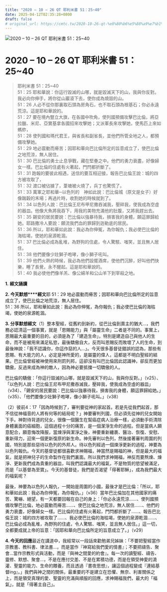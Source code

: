 ```yaml
---
title: "2020 – 10 – 26 QT 耶利米書 51：25~40"
date: 2025-04-12T02:35:28+0800
draft: false
# original_url: https://cmtc.tw/2020-10-26-qt-%e8%80%b6%e5%88%a9%e7%b1%b3%e6%9b%b8-51%ef%bc%9a2540
---
```


![2020 – 10 – 26 QT 耶利米書 51：25~40](/images/qt.jpg   "2020 – 10 – 26 QT 耶利米書 51：25~40")

# 2020 – 10 – 26 QT 耶利米書 51：25~40

> 耶利米書 51：25~40  
> 51：25 耶和華說：你這行毀滅的山哪，就是毀滅天下的山，我與你反對。我必向你伸手，將你從山巖滾下去，使你成為燒毀的山。  
> 51：26 人必不從你那裏取石頭為房角石，也不取石頭為根基石；你必永遠荒涼。這是耶和華說的。  
> 51：27 要在境內豎立大旗，在各國中吹角，使列國預備攻擊巴比倫，將亞拉臘、米尼、亞實基拿各國招來攻擊她；又派軍長來攻擊她，使馬匹上來如螞蚱，  
> 51：28 使列國和瑪代君王，與省長和副省長，並他們所管全地之人，都預備攻擊她。  
> 51：29 地必震動而瘠苦；因耶和華向巴比倫所定的旨意成立了，使巴比倫之地荒涼，無人居住。  
> 51：30 巴比倫的勇士止息爭戰，藏在堅壘之中。他們的勇力衰盡，好像婦女一樣。巴比倫的住處有火著起，門閂都折斷了。  
> 51：31 跑報的要彼此相遇，送信的要互相迎接，報告巴比倫王說：城的四方被攻取了，  
> 51：32 渡口被佔據了，葦塘被火燒了，兵丁也驚慌了。  
> 51：33 萬軍之耶和華─以色列的　神如此說：巴比倫城（原文是女子）好像踹穀的禾場；再過片時，收割她的時候就到了。  
> 51：34 以色列人說：巴比倫王尼布甲尼撒吞滅我，壓碎我，使我成為空虛的器皿。他像大魚將我吞下，用我的美物充滿他的肚腹，又將我趕出去。  
> 51：35 錫安的居民要說：巴比倫以強暴待我，損害我的身體，願這罪歸給她。耶路撒冷人要說：願流我們血的罪歸到迦勒底的居民。  
> 51：36 所以，耶和華如此說：我必為你伸冤，為你報仇；我必使巴比倫的海枯竭，使她的泉源乾涸。  
> 51：37 巴比倫必成為亂堆，為野狗的住處，令人驚駭、嗤笑，並且無人居住。  
> 51：38 他們要像少壯獅子咆哮，像小獅子吼叫。  
> 51：39 他們火熱的時候，我必為他們設擺酒席，使他們沉醉，好叫他們快樂，睡了長覺，永不醒起。這是耶和華說的。  
> 51：40 我必使他們像羊羔、像公綿羊和公山羊下到宰殺之地。

**1.** **經文誦讀**

**2. 今天默想****經文**耶 51：29 地必震動而瘠苦；因耶和華向巴比倫所定的旨意成立了，使巴比倫之地荒涼，無人居住。  
51：36 所以，耶和華如此說：我必為你伸冤，為你報仇；我必使巴比倫的海枯竭，使她的泉源乾涸。

**3. 分享默想經文**（1）整本聖經，從舊約到新約，從巴比倫到賣主的猶大…，我們務必認清這一個事實，就是「恩賜能力」與「屬靈生命」二者是不同的。事實上，恩賜最大最重要的目的，必須是為了「建造生命」，特別是建造自己與他人的生命，而不是被用來滿足私慾，最後驕傲自大，反而叫恩賜反而敗壞了人的生命，到最後神說：「我不認識你，你這作惡的人…」。今天很多基督徒錯誤的認為，那些有恩賜、有大能力的人，必定是神所愛的，是屬靈的偉人，這都是不明白聖經的結果。巴比倫曾經被神使用來刑罰列邦，這卻沒有叫巴比倫因此認識神，卻反而更加驕傲，反過來成為神的敵人，因為神必要抵擋一切驕傲的人。

巴比倫的驕傲：「你這行毀滅的山哪，就是毀滅天下的山，我與你反對。」（v25）、「以色列人說：巴比倫王尼布甲尼撒吞滅我，壓碎我，使我成為空虛的器皿」（v34）、「錫安的居民要說：巴比倫以強暴待我，損害我的身體，願這罪歸給她。」（v35）、「他們要像少壯獅子咆哮，像小獅子吼叫。」（v38）

（2）彼前4：17「因為時候到了，審判要從神的家起首。若是先從我們起首，那不信從神福音的人將有何等的結局呢？」神要審判列國，但必須先從神的兒女開始下手。神對待背道的兒女，很像一個醫生在幫癌症病人治療一樣，必須動手術清除身體裏面的癌細胞，這個過程十分的痛苦，是一個潔淨生命的過程。但是當病人願意配合，願意悔改降服，當煉淨與潔淨之後，神要重新纏裹、醫治、恢復、安慰、重新得力，迎來一個更新復原的新生命。神先審判以色列，然後接著審判周圍的列國，特別是那些惡待以色列的外邦人。待以色列經過一個煉淨更新的過程，神要為以色列報仇。今天的基督徒都很喜歡求神賜福，神當然是賜福的神，但是最大的福氣，就是把神兒子的生命製作在我們裏面。所以我們求神賜福，神反而要熬煉、煉淨、更新我們成為貴重的器皿，叫我們認識最大的福氣，不是物質的慾望被滿足，而是「以基督為至寶」。今天的基督徒，我們是否渴望「得著耶穌」，成為我們最大的福氣呢？

最後，神要為以色列人報仇，一開始是周圍的小國，最後才是巴比倫：「所以，耶和華如此說：我必為你伸冤，為你報仇。」（v36）當年巴比倫加在其他國家的痛苦、驚嚇、絕望，有一天都要回報在自己的身上：「你必永遠荒涼……、使列國預備攻擊巴比倫，地必震動而瘠苦……、使巴比倫之地荒涼，無人居住……、他們的勇力衰盡，好像婦女一樣。巴比倫的住處有火著起，門閂都折斷了……、報告巴比倫王說：城的四方被攻取了……、我必使巴比倫的海枯竭，使她的泉源乾涸……、巴比倫必成為亂堆，為野狗的住處，令人驚駭、嗤笑，並且無人居住。」這一切，全都要成就上帝的旨意：「因耶和華向巴比倫所定的旨意成立了。」（v29）

**4. 今天的回應**最近在講道中，我經常以一段話來勸勉弟兄姊妹：「不要把聖經當作宗教書、教科書、律法書…，而是當作『神寫給我們愛的情書』；不要把禱告、聚會…當作宗教形式與活動，而是『與神之間愛的約會』。每一次的讀聖經、禱告、靈修、默想、聚會…，不是在應付交差、不是在累積功德，而是在領受神愛的澆灌、聖靈的能力、生命的餵養，而且透過『晝夜思想』，讓這個過程變成『連結基督ing』。」我們與神之間的關係，最重要的不是建立在恐懼、無奈、利害關係之上，而是領受真理的愛、聖靈的充滿與順服的回應，求神賜福我們，最大的「福氣」，就是「得著主自己」。